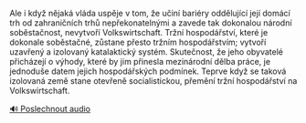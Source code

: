 
Ale i když nějaká vláda uspěje v tom, že učiní bariéry oddělující její domácí trh od zahraničních trhů nepřekonatelnými a zavede tak dokonalou národní soběstačnost, nevytvoří Volkswirtschaft. Tržní hospodářství, které je dokonale soběstačné, zůstane přesto tržním hospodářstvím; vytvoří uzavřený a izolovaný katalaktický systém. Skutečnost, že jeho obyvatelé přicházejí o výhody, které by jim přinesla mezinárodní dělba práce, je jednoduše datem jejich hospodářských podmínek. Teprve když se taková izolovaná země stane otevřeně socialistickou, přemění tržní hospodářství na Volkswirtschaft.

[🔊 Poslechnout audio](/data/7-paragraphs/audio/chapter_62/para_009-Ale-i-kdy-njak-vlda-uspje-v-tom-e-uin-bar.mp3)
